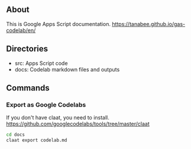 ## About

This is Google Apps Script documentation.
https://tanabee.github.io/gas-codelab/en/

## Directories

- src: Apps Script code
- docs: Codelab markdown files and outputs

## Commands

### Export as Google Codelabs

If you don't have claat, you need to install.
https://github.com/googlecodelabs/tools/tree/master/claat

```sh
cd docs
claat export codelab.md
```
